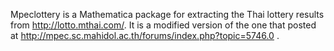 Mpeclottery is a Mathematica package for extracting the Thai lottery results from http://lotto.mthai.com/. It is a modified version of the one that posted at http://mpec.sc.mahidol.ac.th/forums/index.php?topic=5746.0 . 

